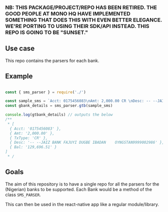 ### NB: THIS PACKAGE/PROJECT/REPO HAS BEEN RETIRED. THE GOOD PEOPLE AT MONO HQ HAVE IMPLEMENTED SOMETHING THAT DOES THIS WITH EVEN BETTER ELEGANCE. WE'RE PORTING TO USING THEIR SDK/API INSTEAD. THIS REPO IS GOING TO BE "SUNSET."

## Use case
This repo contains the parsers for each bank.


## Example
```js

const { sms_parser } = require('./')

const sample_sms = `Acct: 0175456083\nAmt: 2,000.00 CR \nDesc: -- --JAIZ BANK FAJUYI DUGBE IBADAN    OYNGSTAN9999002986\nAvail Bal: 129,696.51\n`
const gbank_details = sms_parser.gtb(sample_sms)

console.log(gtbank_details) // outputs the below
/**
 * [
  { Acct: '0175456083' },
  { Amt: '2,000.00' },
  { TxType: 'CR' },
  { Desc: '-- --JAIZ BANK FAJUYI DUGBE IBADAN    OYNGSTAN9999002986' },
  { Bal: '129,696.51' }
]
 * /
```

## Goals
The aim of this repository is to have a single repo for all the parsers for the (Nigerian) banks to be supported. Each Bank would be a method of the class `SMS_PARSER`.

This can then be used in the react-native app like a regular module/library.
